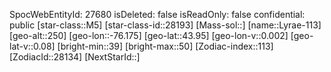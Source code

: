 ﻿---
location: [43.95,-76.175,250]
type: Station
tags:
- astro/Star

---
SpocWebEntityId: 27680
isDeleted: false
isReadOnly: false
confidential: public
[star-class::M5]
[star-class-id::28193]
[Mass-sol::]
[name::Lyrae-113]
[geo-alt::250]
[geo-lon::-76.175]
[geo-lat::43.95]
[geo-lon-v::0.002]
[geo-lat-v::0.08]
[bright-min::39]
[bright-max::50]
[Zodiac-index::113]
[ZodiacId::28134]
[NextStarId::]

